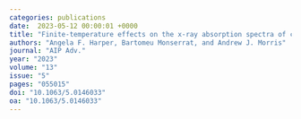 ```yaml
---
categories: publications
date:  2023-05-12 00:00:01 +0000
title: "Finite-temperature effects on the x-ray absorption spectra of crystalline alumina from first principles"
authors: "Angela F. Harper, Bartomeu Monserrat, and Andrew J. Morris"
journal: "AIP Adv."
year: "2023"
volume: "13"
issue: "5"
pages: "055015"
doi: "10.1063/5.0146033"
oa: "10.1063/5.0146033"
---
```

